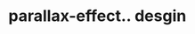 # parallax-effect.. desgin                                                                                                                                                                                                                                                                                                                                                                              
